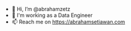 - 👋 Hi, I’m @abrahamzetz
- 💼 I'm working as a Data Engineer
- 📫 Reach me on https://abrahamsetiawan.com

<!---
abrahamzetz/abrahamzetz is a ✨ special ✨ repository because its `README.md` (this file) appears on your GitHub profile.
You can click the Preview link to take a look at your changes.
--->
